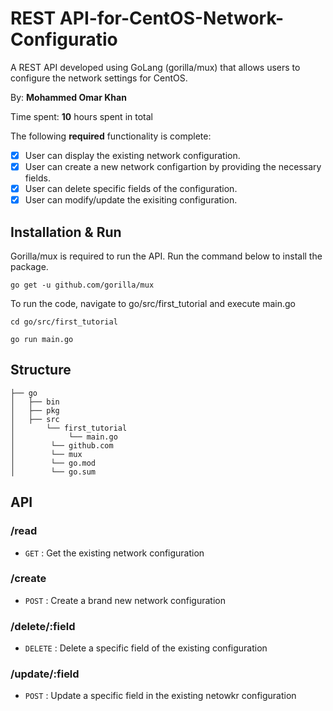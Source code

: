 # REST API-for-CentOS-Network-Configuratio
A REST API developed using GoLang (gorilla/mux) that allows users to configure the network settings for CentOS.

By: **Mohammed Omar Khan**

Time spent: **10** hours spent in total

The following **required** functionality is complete:

* [x] User can display the existing network configuration.
* [x] User can create a new network configartion by providing the necessary fields.
* [x] User can delete specific fields of the configuration.
* [x] User can modify/update the exisiting configuration.

## Installation & Run

Gorilla/mux is required to run the API. Run the command below to install the package.
```
go get -u github.com/gorilla/mux
```
To run the code, navigate to go/src/first_tutorial and execute main.go
```
cd go/src/first_tutorial
```
```
go run main.go
```
## Structure 
```
├── go
│   ├── bin
│   ├── pkg          
│   ├── src          
│       └── first_tutorial
│            └── main.go  
│        └── github.com
│        └── mux
│        └── go.mod
│        └── go.sum

```

## API

### /read
- `GET` : Get the existing network configuration

### /create
- `POST` : Create a brand new network configuration

### /delete/:field
- `DELETE` : Delete a specific field of the existing configuration

### /update/:field
- `POST` : Update a specific field in the existing netowkr configuration
